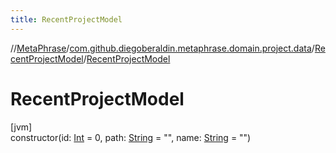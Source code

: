 ```yaml
---
title: RecentProjectModel
---
```

//[MetaPhrase](../../../index.html)/[com.github.diegoberaldin.metaphrase.domain.project.data](../index.html)/[RecentProjectModel](index.html)/[RecentProjectModel](-recent-project-model.html)



# RecentProjectModel



[jvm]\
constructor(id: [Int](https://kotlinlang.org/api/latest/jvm/stdlib/kotlin/-int/index.html) = 0, path: [String](https://kotlinlang.org/api/latest/jvm/stdlib/kotlin/-string/index.html) = &quot;&quot;, name: [String](https://kotlinlang.org/api/latest/jvm/stdlib/kotlin/-string/index.html) = &quot;&quot;)




